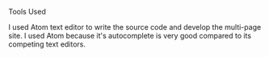 Tools Used

I used Atom text editor to write the source code and develop the multi-page site.
I used Atom because it's autocomplete is very good compared to its competing text editors. 
